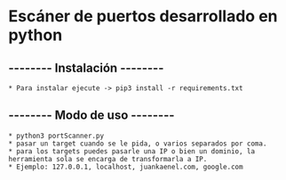 # Escáner de puertos desarrollado en python

## -------- Instalación --------
    * Para instalar ejecute -> pip3 install -r requirements.txt

## -------- Modo de uso --------
    * python3 portScanner.py
    * pasar un target cuando se le pida, o varios separados por coma.
    * para los targets puedes pasarle una IP o bien un dominio, la herramienta sola se encarga de transformarla a IP.
    * Ejemplo: 127.0.0.1, localhost, juankaenel.com, google.com

